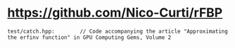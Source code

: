 # https://github.com/Nico-Curti/rFBP

```console
test/catch.hpp:        // Code accompanying the article "Approximating the erfinv function" in GPU Computing Gems, Volume 2

```
